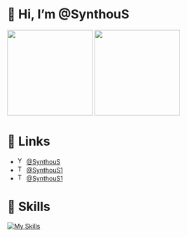 # 👋 Hi, I’m @SynthouS
<p align="left">
	<img src="https://github-readme-stats.vercel.app/api?username=SynthouS&show_icons=true&theme=graywhite&hide_border=true" height="195px"/>
	<img src="https://github-readme-stats.vercel.app/api/top-langs/?username=SynthouS,en&layout=donut&theme=graywhite&langs_count=10&hide_border=true" height="195px"/>
</p>

# 🔗 Links
- <img width="16px" src="https://upload.wikimedia.org/wikipedia/commons/thumb/0/09/YouTube_full-color_icon_%282017%29.svg/512px-YouTube_full-color_icon_%282017%29.svg.png" alt="YouTube"/> [@SynthouS](https://www.youtube.com/@SynthouS)
- <img width="16px" src="https://upload.wikimedia.org/wikipedia/commons/thumb/6/6f/Logo_of_Twitter.svg/640px-Logo_of_Twitter.svg.png" alt="Twitter"/> [@SynthouS1](https://x.com/SynthouS1)
- <img width="16px" src="https://upload.wikimedia.org/wikipedia/commons/thumb/8/83/Telegram_2019_Logo.svg/640px-Telegram_2019_Logo.svg.png" alt="Telegram"/> [@SynthouS1](https://t.me/SynthouS1)

# 🎯 Skills
[![My Skills](https://skillicons.dev/icons?i=cpp,c,cs,py,unity)](https://skillicons.dev)
<!---
SynthouS/SynthouS is a ✨ special ✨ repository because its `README.md` (this file) appears on your GitHub profile.
--->
